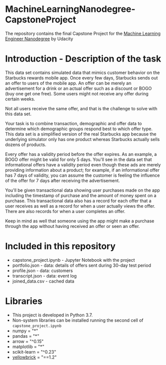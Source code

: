 # MachineLearningNanodegree-CapstoneProject
The repository contains the final Capstone Project for the [Machine Learning Engineer Nanodegree](https://www.udacity.com/course/machine-learning-engineer-nanodegree--nd009t) by Udacity

# Introduction - Description of the task
This data set contains simulated data that mimics customer behavior on the Starbucks rewards mobile app. Once every few days, Starbucks sends out an offer to users of the mobile app. An offer can be merely an advertisement for a drink or an actual offer such as a discount or BOGO (buy one get one free). Some users might not receive any offer during certain weeks.

Not all users receive the same offer, and that is the challenge to solve with this data set.

Your task is to combine transaction, demographic and offer data to determine which demographic groups respond best to which offer type. This data set is a simplified version of the real Starbucks app because the underlying simulator only has one product whereas Starbucks actually sells dozens of products.

Every offer has a validity period before the offer expires. As an example, a BOGO offer might be valid for only 5 days. You'll see in the data set that informational offers have a validity period even though these ads are merely providing information about a product; for example, if an informational offer has 7 days of validity, you can assume the customer is feeling the influence of the offer for 7 days after receiving the advertisement.

You'll be given transactional data showing user purchases made on the app including the timestamp of purchase and the amount of money spent on a purchase. This transactional data also has a record for each offer that a user receives as well as a record for when a user actually views the offer. There are also records for when a user completes an offer.

Keep in mind as well that someone using the app might make a purchase through the app without having received an offer or seen an offer.

# Included in this repository
- capstone_project.ipynb - Jupyter Notebook with the project
- portfolio.json - data: details of offers sent during 30-day test period
- profile.json - data: customers
- transcript.json - data: event log
- joined_data.csv - cached data

# Libraries
- This project is developed in Python 3.7.
- Non-system libraries can be installed running the second cell of `capstone_project.ipynb`
- numpy = "*"
- pandas = "*"
- arrow = "^0.15"
- matplotlib = "*"
- scikit-learn = "^0.23"
- [yellowbrick](https://www.scikit-yb.org/en/latest/index.html) = "==1.2" 
